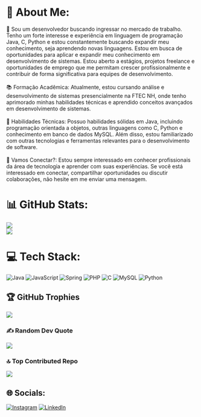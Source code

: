 # 💫 About Me:
👋 Sou um desenvolvedor buscando ingressar no mercado de trabalho. Tenho um forte interesse e experiência em linguagem de programação Java, C, Python e estou constantemente buscando expandir meu conhecimento, seja aprendendo novas linguagens. Estou em busca de oportunidades para aplicar e expandir meu conhecimento em desenvolvimento de sistemas. Estou aberto a estágios, projetos freelance e oportunidades de emprego que me permitam crescer profissionalmente e contribuir de forma significativa para equipes de desenvolvimento.<br><br>📚 Formação Acadêmica: Atualmente, estou cursando análise e desenvolvimento de sistemas presencialmente na FTEC NH, onde tenho aprimorado minhas habilidades técnicas e aprendido conceitos avançados em desenvolvimento de sistemas.<br><br>🔧 Habilidades Técnicas: Possuo habilidades sólidas em Java, incluindo programação orientada a objetos, outras linguagens como C, Python e conhecimento em banco de dados MySQL. Além disso, estou familiarizado com outras tecnologias e ferramentas relevantes para o desenvolvimento de software.<br><br>📨 Vamos Conectar?: Estou sempre interessado em conhecer profissionais da área de tecnologia e aprender com suas experiências. Se você está interessado em conectar, compartilhar oportunidades ou discutir colaborações, não hesite em me enviar uma mensagem.


# 📊 GitHub Stats:
![](https://github-readme-stats.vercel.app/api?username=CarlosMRCT&theme=dark&hide_border=false&include_all_commits=true&count_private=false)<br/>
![](https://github-readme-stats.vercel.app/api/top-langs/?username=CarlosMRCT&theme=dark&hide_border=false&include_all_commits=true&count_private=true&layout=compact)

# 💻 Tech Stack:
![Java](https://img.shields.io/badge/java-%23ED8B00.svg?style=for-the-badge&logo=openjdk&logoColor=white) ![JavaScript](https://img.shields.io/badge/javascript-%23323330.svg?style=for-the-badge&logo=javascript&logoColor=%23F7DF1E) ![Spring](https://img.shields.io/badge/spring-%236DB33F.svg?style=for-the-badge&logo=spring&logoColor=white) ![PHP](https://img.shields.io/badge/php-%23777BB4.svg?style=for-the-badge&logo=php&logoColor=white) ![C](https://img.shields.io/badge/c-%2300599C.svg?style=for-the-badge&logo=c&logoColor=white) ![MySQL](https://img.shields.io/badge/mysql-4479A1.svg?style=for-the-badge&logo=mysql&logoColor=white) ![Python](https://img.shields.io/badge/python-3670A0?style=for-the-badge&logo=python&logoColor=ffdd54) 

## 🏆 GitHub Trophies
![](https://github-profile-trophy.vercel.app/?username=CarlosMRCT&theme=radical&no-frame=false&no-bg=true&margin-w=4)

### ✍️ Random Dev Quote
![](https://quotes-github-readme.vercel.app/api?type=horizontal&theme=radical)

### 🔝 Top Contributed Repo
![](https://github-contributor-stats.vercel.app/api?username=CarlosMRCT&limit=5&theme=dark&combine_all_yearly_contributions=true)

## 🌐 Socials:
[![Instagram](https://img.shields.io/badge/Instagram-%23E4405F.svg?logo=Instagram&logoColor=white)](https://instagram.com/cadumarchonatto) [![LinkedIn](https://img.shields.io/badge/LinkedIn-%230077B5.svg?logo=linkedin&logoColor=white)](https://linkedin.com/in/carlos-eduardo-marchonatto) 

